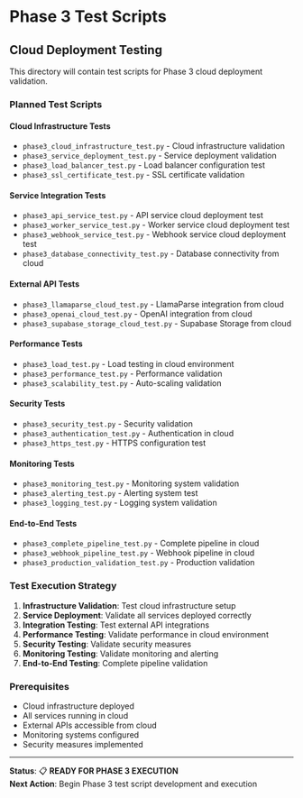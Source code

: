 # Phase 3 Test Scripts
## Cloud Deployment Testing

This directory will contain test scripts for Phase 3 cloud deployment validation.

### Planned Test Scripts

#### **Cloud Infrastructure Tests**
- `phase3_cloud_infrastructure_test.py` - Cloud infrastructure validation
- `phase3_service_deployment_test.py` - Service deployment validation
- `phase3_load_balancer_test.py` - Load balancer configuration test
- `phase3_ssl_certificate_test.py` - SSL certificate validation

#### **Service Integration Tests**
- `phase3_api_service_test.py` - API service cloud deployment test
- `phase3_worker_service_test.py` - Worker service cloud deployment test
- `phase3_webhook_service_test.py` - Webhook service cloud deployment test
- `phase3_database_connectivity_test.py` - Database connectivity from cloud

#### **External API Tests**
- `phase3_llamaparse_cloud_test.py` - LlamaParse integration from cloud
- `phase3_openai_cloud_test.py` - OpenAI integration from cloud
- `phase3_supabase_storage_cloud_test.py` - Supabase Storage from cloud

#### **Performance Tests**
- `phase3_load_test.py` - Load testing in cloud environment
- `phase3_performance_test.py` - Performance validation
- `phase3_scalability_test.py` - Auto-scaling validation

#### **Security Tests**
- `phase3_security_test.py` - Security validation
- `phase3_authentication_test.py` - Authentication in cloud
- `phase3_https_test.py` - HTTPS configuration test

#### **Monitoring Tests**
- `phase3_monitoring_test.py` - Monitoring system validation
- `phase3_alerting_test.py` - Alerting system test
- `phase3_logging_test.py` - Logging system validation

#### **End-to-End Tests**
- `phase3_complete_pipeline_test.py` - Complete pipeline in cloud
- `phase3_webhook_pipeline_test.py` - Webhook pipeline in cloud
- `phase3_production_validation_test.py` - Production validation

### Test Execution Strategy

1. **Infrastructure Validation**: Test cloud infrastructure setup
2. **Service Deployment**: Validate all services deployed correctly
3. **Integration Testing**: Test external API integrations
4. **Performance Testing**: Validate performance in cloud environment
5. **Security Testing**: Validate security measures
6. **Monitoring Testing**: Validate monitoring and alerting
7. **End-to-End Testing**: Complete pipeline validation

### Prerequisites

- Cloud infrastructure deployed
- All services running in cloud
- External APIs accessible from cloud
- Monitoring systems configured
- Security measures implemented

---

**Status**: 📋 **READY FOR PHASE 3 EXECUTION**  
**Next Action**: Begin Phase 3 test script development and execution


